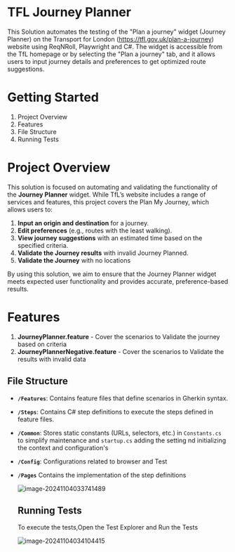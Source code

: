 # TFL Journey Planner 

This Solution automates the testing of the "Plan a journey" widget (Journey Planner) on the 
Transport for London (https://tfl.gov.uk/plan-a-journey) website using ReqNRoll, Playwright and  C#. 
The widget is accessible from the TfL homepage or by selecting the "Plan a journey" tab, 
and it allows users to input journey details and preferences to get optimized route suggestions.

# Getting Started

1.	Project Overview
2.	Features
3.	File Structure
4.	Running Tests

# Project Overview

This solution is focused on automating and validating the functionality of the **Journey Planner** widget. While TfL’s website includes a range of services and features, this project covers the Plan My Journey, which allows users to:

1. **Input an origin and destination** for a journey.
2. **Edit preferences** (e.g., routes with the least walking).
3. **View journey suggestions** with an estimated time based on the specified criteria.
4. **Validate the Journey results** with invalid Journey Planned.
5. **Validate the Journey** with no locations

By using this solution, we aim to ensure that the Journey Planner widget meets expected user functionality and provides accurate, preference-based results.

# Features

1. **JourneyPlanner.feature** - Cover the scenarios to Validate the journey  based on criteria
2. **JourneyPlannerNegative.feature** - Cover the scenarios to Validate the results with invalid data

## File Structure

- **`/Features`**: Contains feature files that define scenarios in Gherkin syntax.

- **`/Steps`**: Contains C# step definitions to execute the steps defined in feature files.

- **`/Common`**: Stores static constants (URLs, selectors, etc.) in `Constants.cs` to simplify maintenance and `startup.cs` adding the setting nd initializing the context and configuration's

- **`/Config`**: Configurations related to browser and Test

- **`/Pages`** Contains the implementation of the step definitions

  ![image-20241104033741489](C:\Users\my\AppData\Roaming\Typora\typora-user-images\image-20241104033741489.png)

  ## Running Tests
  
  To execute the tests,Open the Test Explorer and Run the Tests
  
  ![image-20241104034104415](C:\Users\my\AppData\Roaming\Typora\typora-user-images\image-20241104034104415.png)
